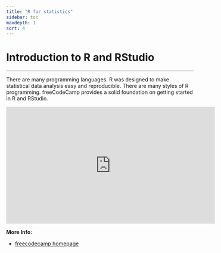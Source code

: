 ```yaml
---
title: "R for statistics"
sidebar: toc
maxdepth: 1
sort: 4
---
```



# Introduction to R and RStudio

---

There are many programming languages. R was designed to make statistical data analysis easy and reproducible. There are many styles of R programming. freeCodeCamp provides a solid foundation on getting started in R and RStudio.

<iframe width="560" height="315" src="https://www.youtube.com/embed/_V8eKsto3Ug" frameborder="0" allow="accelerometer; autoplay; clipboard-write; encrypted-media; gyroscope; picture-in-picture" allowfullscreen></iframe>

**More Info:**

* [freecodecamp homepage](https://www.freecodecamp.org/)


